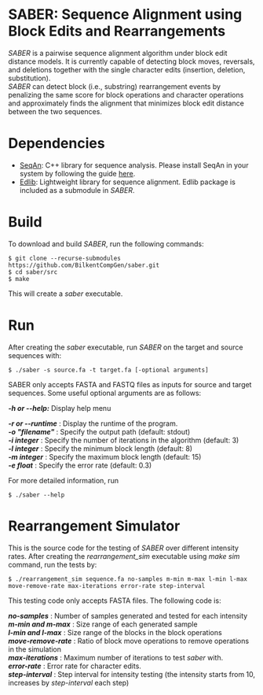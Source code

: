 # SABER: Sequence Alignment using Block Edits and Rearrangements
_SABER_ is a pairwise sequence alignment algorithm under block edit distance models. It is currently capable of detecting block moves, reversals, and deletions together with the single character edits (insertion, deletion, substitution).    
_SABER_ can detect block (i.e., substring) rearrangement events by penalizing the same score for block operations and character operations and approximately finds the alignment that minimizes block edit distance between the two sequences.   
 
# Dependencies
* [SeqAn](https://www.seqan.de/): C++ library for sequence analysis. Please install SeqAn in your system by following the guide [here](https://seqan.readthedocs.io/en/master/Infrastructure/Use/Install.html#native-package-management).
* [Edlib](https://martinsos.github.io/edlib/): Lightweight library for sequence alignment. Edlib package is included as a submodule in _SABER_.
 
# Build

To download and build _SABER_, run the following commands:     

```
$ git clone --recurse-submodules https://github.com/BilkentCompGen/saber.git
$ cd saber/src    
$ make   
```
This will create a _saber_ executable.

# Run

After creating the _saber_ executable, run _SABER_ on the target and source sequences with:   
```
$ ./saber -s source.fa -t target.fa [-optional arguments]
```
SABER only accepts FASTA and FASTQ files as inputs for source and target sequences.
Some useful optional arguments are as follows:    

***-h or --help:*** Display help menu      

***-r or --runtime*** : Display the runtime of the program.     
***-o "filename"***   : Specify the output path (default: stdout)     
***-i _integer_***    : Specify the number of iterations in the algorithm (default: 3)      
***-l _integer_***    : Specify the minimum block length (default: 8)       
***-m _integer_***    : Specify the maximum block length (default: 15)       
***-e _float_***      : Specify the error rate (default: 0.3)        

For more detailed information, run
```
$ ./saber --help
```

# Rearrangement Simulator

This is the source code for the testing of _SABER_ over different intensity rates. After creating the _rearrangement\_sim_ executable using _make sim_ command, run the tests by:   

```
$ ./rearrangement_sim sequence.fa no-samples m-min m-max l-min l-max move-remove-rate max-iterations error-rate step-interval
```   

This testing code only accepts FASTA files. The following code is:   

***no-samples***        : Number of samples generated and tested for each intensity   
***m-min and m-max***   : Size range of each generated sample   
***l-min and l-max***   : Size range of the blocks in the block operations   
***move-remove-rate***  : Ratio of block move operations to remove operations in the simulation   
***max-iterations***    : Maximum number of iterations to test _saber_ with.   
***error-rate***        : Error rate for character edits.   
***step-interval***     : Step interval for intensity testing (the intensity starts from 10, increases by _step-interval_ each step)   

